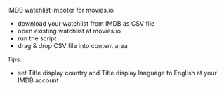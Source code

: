 IMDB watchlist impoter for movies.io

- download your watchlist from IMDB as CSV file
- open existing watchlist at movies.io
- run the script
- drag & drop CSV file into content area

Tips:

- set Title display country and Title display language to English at your IMDB account
